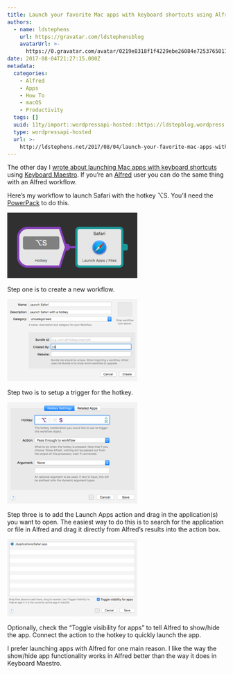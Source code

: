 ```yaml
---
title: Launch your favorite Mac apps with keyboard shortcuts using Alfred
authors:
  - name: ldstephens
    url: https://gravatar.com/ldstephensblog
    avatarUrl: >-
      https://0.gravatar.com/avatar/0219e8318f1f4229ebe26084e7253765017f43ca0c631be37dc6d0b8ad6e40a4?s=96&d=identicon&r=G
date: 2017-08-04T21:27:15.000Z
metadata:
  categories:
    - Alfred
    - Apps
    - How To
    - macOS
    - Productivity
  tags: []
  uuid: 11ty/import::wordpressapi-hosted::https://ldstepblog.wordpress.com/?p=851
  type: wordpressapi-hosted
  url: >-
    http://ldstephens.net/2017/08/04/launch-your-favorite-mac-apps-with-keyboard-shortcuts-using-alfred/
---
```

The other day I [wrote about launching Mac apps with keyboard shortcuts](http://ldstephens.net/2017/06/20/launch-your-favorite-apps-with-keyboard-shortcuts-keyboard-maestro/) using [Keyboard Maestro](https://www.keyboardmaestro.com/main/). If you’re an [Alfred](https://www.alfredapp.com/) user you can do the same thing with an Alfred workflow.

Here’s my workflow to launch Safari with the hotkey ⌥S. You’ll need the [PowerPack](https://www.alfredapp.com/powerpack/) to do this.

![](assets/screenshot-of-alfred-preferenc-HlDfMk95gy55.png)

Step one is to create a new workflow.

![](assets/screenshot-of-alfred-preferenc-goXWr91pAoTZ.png)

Step two is to setup a trigger for the hotkey.

![](assets/screenshot-of-alfred-preferenc-rH8rQCZ4bHxA.png)

Step three is to add the Launch Apps action and drag in the application(s) you want to open. The easiest way to do this is to search for the application or file in Alfred and drag it directly from Alfred’s results into the action box.

![](assets/screenshot-of-alfred-preferenc-PHi9bC3JdQiy.png)

Optionally, check the “Toggle visibility for apps” to tell Alfred to show/hide the app. Connect the action to the hotkey to quickly launch the app.

I prefer launching apps with Alfred for one main reason. I like the way the show/hide app functionality works in Alfred better than the way it does in Keyboard Maestro.